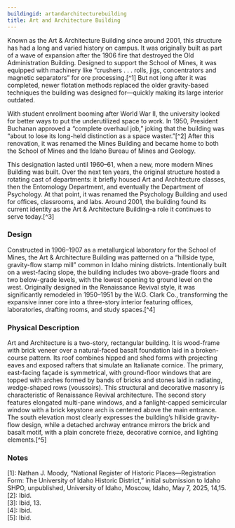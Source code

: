 ```yaml
---
buildingid: artandarchitecturebuilding
title: Art and Architecture Building
---
```


Known as the Art & Architecture Building since around 2001, this structure has had a long and varied history on campus. It was originally built as part of a wave of expansion after the 1906 fire that destroyed the Old Administration Building. Designed to support the School of Mines, it was equipped with machinery like “crushers . . . rolls, jigs, concentrators and magnetic separators” for ore processing.[^1] But not long after it was completed, newer flotation methods replaced the older gravity-based techniques the building was designed for—quickly making its large interior outdated.
  
With student enrollment booming after World War II, the university looked for better ways to put the underutilized space to work. In 1950, President Buchanan approved a “complete overhaul job,” joking that the building was “about to lose its long-held distinction as a space waster.”[^2] After this renovation, it was renamed the Mines Building and became home to both the School of Mines and the Idaho Bureau of Mines and Geology.

This designation lasted until 1960–61, when a new, more modern Mines Building was built. Over the next ten years, the original structure hosted a rotating cast of departments: it briefly housed Art and Architecture classes, then the Entomology Department, and eventually the Department of Psychology. At that point, it was renamed the Psychology Building and used for offices, classrooms, and labs. Around 2001, the building found its current identity as the Art & Architecture Building–a role it continues to serve today.[^3]

### Design

Constructed in 1906–1907 as a metallurgical laboratory for the School of Mines, the Art & Architecture Building was patterned on a “hillside type, gravity-flow stamp mill” common in Idaho mining districts. Intentionally built on a west-facing slope, the building includes two above-grade floors and two below-grade levels, with the lowest opening to ground level on the west. Originally designed in the Renaissance Revival style, it was significantly remodeled in 1950–1951 by the W.G. Clark Co., transforming the expansive inner core into a three-story interior featuring offices, laboratories, drafting rooms, and study spaces.[^4]

### Physical Description
Art and Architecture is a two-story, rectangular building. It is wood-frame with brick veneer over a natural-faced basalt foundation laid in a broken-course pattern. Its roof combines hipped and shed forms with projecting eaves and exposed rafters that simulate an Italianate cornice. The primary, east-facing façade is symmetrical, with ground-floor windows that are topped with arches formed by bands of bricks and stones laid in radiating, wedge-shaped rows (voussoirs). This structural and decorative masonry is characteristic of Renaissance Revival architecture. The second story features elongated multi-pane windows, and a fanlight-capped semicircular window with a brick keystone arch is centered above the main entrance. The south elevation most clearly expresses the building’s hillside gravity-flow design, while a detached archway entrance mirrors the brick and basalt motif, with a plain concrete frieze, decorative cornice, and lighting elements.[^5]



### Notes 
[1]:  Nathan J. Moody, “National Register of Historic Places—Registration Form: The University of Idaho Historic District,” initial submission to Idaho SHPO, unpublished, University of Idaho, Moscow, Idaho, May 7, 2025, 14,15.   
[2]: Ibid.  
[3]: Ibid, 13.   
[4]: Ibid.   
[5]: Ibid.  